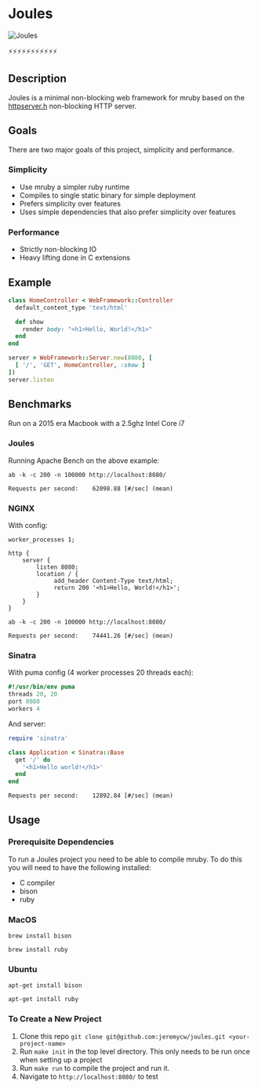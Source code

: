 # Joules

![Joules](https://user-images.githubusercontent.com/556462/80031798-366a3380-84b8-11ea-914b-8986d9802a8b.png)

⚡⚡⚡⚡⚡⚡⚡⚡⚡⚡⚡

## Description

Joules is a minimal non-blocking web framework for mruby based on the [httpserver.h](https://github.com/jeremycw/httpserver.h) non-blocking HTTP server.

## Goals

There are two major goals of this project, simplicity and performance.

### Simplicity

- Use mruby a simpler ruby runtime
- Compiles to single static binary for simple deployment
- Prefers simplicity over features
- Uses simple dependencies that also prefer simplicity over features

### Performance

- Strictly non-blocking IO
- Heavy lifting done in C extensions

## Example

```ruby
class HomeController < WebFramework::Controller
  default_content_type 'text/html'

  def show
    render body: "<h1>Hello, World!</h1>"
  end
end

server = WebFramework::Server.new(8080, [
  [ '/', 'GET', HomeController, :show ]
])
server.listen
```

## Benchmarks

Run on a 2015 era Macbook with a 2.5ghz Intel Core i7

### Joules

Running Apache Bench on the above example:

`ab -k -c 200 -n 100000 http://localhost:8080/`

`Requests per second:    62098.88 [#/sec] (mean)`

### NGINX

With config:

```
worker_processes 1;

http {
    server {
        listen 8080;
        location / {
             add_header Content-Type text/html;
             return 200 '<h1>Hello, World!</h1>';
        }
    }
}
```

`ab -k -c 200 -n 100000 http://localhost:8080/`

`Requests per second:    74441.26 [#/sec] (mean)`

### Sinatra

With puma config (4 worker processes 20 threads each):

```ruby
#!/usr/bin/env puma
threads 20, 20
port 8080
workers 4
```

And server:

```ruby
require 'sinatra'

class Application < Sinatra::Base
  get '/' do
    '<h1>Hello world!</h1>'
  end
end
```

`Requests per second:    12892.84 [#/sec] (mean)`

## Usage

### Prerequisite Dependencies

To run a Joules project you need to be able to compile mruby. To do this you will need to have the following installed:

- C compiler
- bison
- ruby

### MacOS

`brew install bison`

`brew install ruby`

### Ubuntu

`apt-get install bison`

`apt-get install ruby`

### To Create a New Project

1. Clone this repo `git clone git@github.com:jeremycw/joules.git <your-project-name>`
2. Run `make init` in the top level directory. This only needs to be run once when setting up a project
3. Run `make run` to compile the project and run it.
4. Navigate to `http://localhost:8080/` to test

